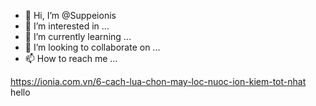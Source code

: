 - 👋 Hi, I’m @Suppeionis
- 👀 I’m interested in ...
- 🌱 I’m currently learning ...
- 💞️ I’m looking to collaborate on ...
- 📫 How to reach me ...

<!---
Suppeionis/Suppeionis is a ✨ special ✨ repository because its `README.md` (this file) appears on your GitHub profile.
You can click the Preview link to take a look at your changes.
--->
https://ionia.com.vn/6-cach-lua-chon-may-loc-nuoc-ion-kiem-tot-nhat
hello
